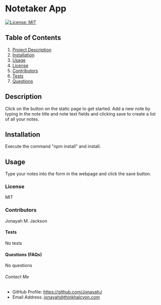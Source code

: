 # Notetaker App
  
  [![License: MIT](https://img.shields.io/badge/License-MIT-yellow.svg)](https://opensource.org/licenses/MIT)
  
  ## Table of Contents
  1. [Project Description](#description)
  2. [Installation](#install)
  3. [Usage](#usage)
  4. [License](#license)
  5. [Contributors](#contributors)
  6. [Tests](#tests)
  7. [Questions](#questions)
  

  ## Description
  Click on the button on the static page to get started.  Add a new note by typing in the note title and note text fields and clicking save to create a list of all your notes. 

  
  ## Installation
  Execute the command "npm install" and install.
  
  ## Usage
  Type your notes into the form in the webpage and click the save button.
  
  ### License
  MIT
  
  ### Contributors
  Jonayah M. Jackson
  
  #### Tests
  No tests
  
  #### Questions (FAQs)
  No questions

  ###### Contact Me
  * GitHub Profile: https://github.com/JonayahJ
  * Email Address: jonayah@thinkhalcyon.com